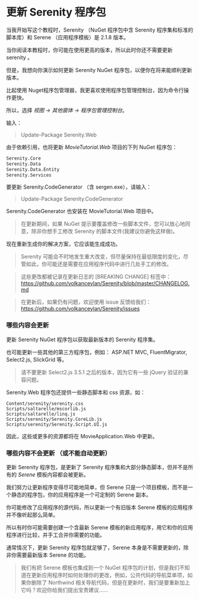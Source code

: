 # 更新 Serenity 程序包 

当我开始写这个教程时，Serenity （NuGet 程序包中含 Serenity 程序集和标准的脚本库）和 Serene （应用程序模板）是 2.1.8 版本。

当你阅读本教程时，你可能在使用更高的版本，所以此时你还不需要更新 serenity 。

但是，我想向你演示如何更新 Serenity NuGet 程序包，以便你在将来能顺利更新版本。

比起使用 Nuget程序包管理器，我更喜欢使用程序包管理控制台，因为命令行操作更快。

所以，选择 *视图 -> 其他窗体 -> 程序包管理控制台*。 

输入：

> Update-Package Serenity.Web

由于依赖引用，也将更新 *MovieTutorial.Web* 项目的下列 NuGet 程序包：

```txt
Serenity.Core
Serenity.Data
Serenity.Data.Entity
Serenity.Services
```

要更新 Serenity.CodeGenerator （含 sergen.exe），请输入： 

> Update-Package Serenity.CodeGenerator

Serenity.CodeGenerator 也安装在 MovieTutorial.Web 项目中。 

> 在更新期间，如果 NuGet 提示要覆盖修改一些脚本文件，您可以放心地同意，除非你想手工修改 Serenity 的脚本文件(我建议你避免这样做)。 

现在重新生成你的解决方案，它应该能生成成功。

> Serenity 可能会不时地发生重大改变，但尽量保持在最低限度的变化，尽管如此，你可能还是需要在应用程序代码中进行几处手工的修改。  

> 这些更改都被记录在更新日志的  [BREAKING CHANGE] 标签中：
> https://github.com/volkanceylan/Serenity/blob/master/CHANGELOG.md

> 在更新后，如果仍有问题，欢迎使用 issue 反馈给我们：
> https://github.com/volkanceylan/Serenity/issues


### 哪些内容会更新

更新 Serenity NuGet 程序包以获取最新版本的 Serenity 程序集。  

也可能更新一些其他的第三方程序包，例如： ASP.NET MVC, FluentMigrator, Select2.js, SlickGrid 等。

> 请不要更新 Select2.js 3.5.1 之后的版本，因为它有一些 jQuery 验证的兼容问题。

Serenity.Web 程序包还提供一些静态脚本和 css 资源，如：

```
Content/serenity/serenity.css
Scripts/saltarelle/mscorlib.js
Scripts/saltarelle/linq.js
Scripts/serenity/Serenity.CoreLib.js
Scripts/serenity/Serenity.Script.UI.js
```

因此，这些或更多的资源都将在 MovieApplication.Web 中更新。


### 哪些内容不会更新 （或不能自动更新） 

更新 Serenity 程序包，是更新了 Serenity 程序集和大部分静态脚本，但并不是所有的 *Serene* 模板内容都会被更新。 

我们努力让更新程序变得尽可能地简单，但 Serene 只是一个项目模板，而不是一个静态的程序包，你的应用程序是一个可定制的 Serene 副本。

你可能修改了应用程序的源代码，所以更新一个有旧版本 Serene 模板的应用程序并不像听起那么简单。

所以有时你可能需要创建一个含最新 Serene 模板的新应用程序，用它和你的应用程序进行比较，并手工合并你需要的功能。

通常情况下，更新 Serenity 程序包就足够了，Serene 本身是不需要更新的，除非你需要最新版本 Serene 的功能。 

> 我们有把 Serene 模板也集成到一个 NuGet 程序包的计划，但是我们不知道在更新应用程序时如何处理你的更改，例如，公共代码的导航菜单项，如果你删除了 Northwind 相关导航代码，但是在更新时，我们是要重新加上它吗？欢迎你给我们提出宝贵建议…… 